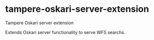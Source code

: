 # tampere-oskari-server-extension
Tampere Oskari server extension

Extends Oskari server functionality to serve WFS searchs.
